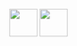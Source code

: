 [<img src="https://upload.wikimedia.org/wikipedia/commons/7/78/Google_Play_Store_badge_EN.svg" height="50">](https://play.google.com/store/apps/details?id=io.bitrequest.app)
[<img src="https://developer.apple.com/app-store/marketing/guidelines/images/badge-download-on-the-app-store.svg" height="50">](https://apps.apple.com/app/id1484815377)